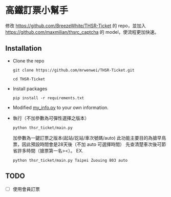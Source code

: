 # 高鐵訂票小幫手

修改 https://github.com/BreezeWhite/THSR-Ticket 的 repo，並加入 https://github.com/maxmilian/thsrc_captcha 的 model，使流程更加快速。

## Installation

* Clone the repo
  ```
  git clone https://github.com/mrwenwei/THSR-Ticket.git

  cd THSR-Ticket
  ```

* Install packages
  ```
  pip install -r requirements.txt
  ```

* Modified [my_info.py](https://github.com/mrwenwei/THSR-Ticket/blob/f4b525ed192898691c650bdd3762bd15ffa77744/thsr_ticket/configs/web/my_info.py#L2) to your own information.

* 執行（不加參數為可彈性選擇之版本）
  ```
  python thsr_ticket/main.py
  ```
  加參數為一鍵訂票之版本(起站/訖站/車次號碼/auto)
  此功能主要目的為搶早鳥票，因此預設時間會是28天後（不加 auto 可選擇時間）
  先查清楚車次後可節省許多時間（搶票第一名><）。
  EX.
  ```
  python thsr_ticket/main.py Taipei Zuouing 803 auto
  ```

## TODO
- [ ] 使用會員訂票 
